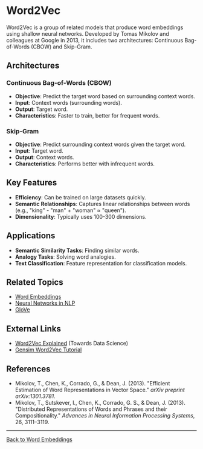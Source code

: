 # Word2Vec

Word2Vec is a group of related models that produce word embeddings using shallow neural networks. Developed by Tomas Mikolov and colleagues at Google in 2013, it includes two architectures: Continuous Bag-of-Words (CBOW) and Skip-Gram.

## Architectures

### Continuous Bag-of-Words (CBOW)

- **Objective**: Predict the target word based on surrounding context words.
- **Input**: Context words (surrounding words).
- **Output**: Target word.
- **Characteristics**: Faster to train, better for frequent words.

### Skip-Gram

- **Objective**: Predict surrounding context words given the target word.
- **Input**: Target word.
- **Output**: Context words.
- **Characteristics**: Performs better with infrequent words.

## Key Features

- **Efficiency**: Can be trained on large datasets quickly.
- **Semantic Relationships**: Captures linear relationships between words (e.g., "king" - "man" + "woman" ≈ "queen").
- **Dimensionality**: Typically uses 100-300 dimensions.

## Applications

- **Semantic Similarity Tasks**: Finding similar words.
- **Analogy Tasks**: Solving word analogies.
- **Text Classification**: Feature representation for classification models.

## Related Topics

- [Word Embeddings](Word-Embeddings.md)
- [Neural Networks in NLP](../Neural-Networks-in-NLP.md)
- [GloVe](GloVe.md)

## External Links

- [Word2Vec Explained](https://towardsdatascience.com/word2vec-explained-49c52b4ccb71) (Towards Data Science)
- [Gensim Word2Vec Tutorial](https://radimrehurek.com/gensim/models/word2vec.html)

## References

- Mikolov, T., Chen, K., Corrado, G., & Dean, J. (2013). "Efficient Estimation of Word Representations in Vector Space." *arXiv preprint arXiv:1301.3781*.
- Mikolov, T., Sutskever, I., Chen, K., Corrado, G. S., & Dean, J. (2013). "Distributed Representations of Words and Phrases and their Compositionality." *Advances in Neural Information Processing Systems*, 26, 3111–3119.

---

[Back to Word Embeddings](README.md)
